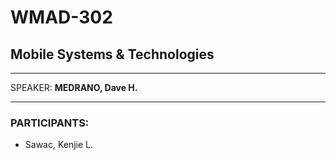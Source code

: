 # WMAD-302

## Mobile Systems & Technologies

---

SPEAKER: **MEDRANO, Dave H.**

---

### PARTICIPANTS:

- Sawac, Kenjie L.

